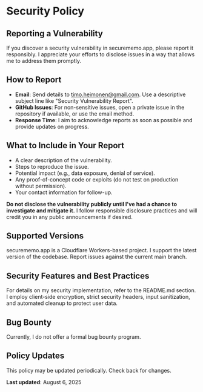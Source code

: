 # Security Policy

## Reporting a Vulnerability

If you discover a security vulnerability in securememo.app, please report it responsibly. I appreciate your efforts to disclose issues in a way that allows me to address them promptly.

## How to Report

- **Email**: Send details to timo.heimonen@gmail.com. Use a descriptive subject line like "Security Vulnerability Report".
- **GitHub Issues**: For non-sensitive issues, open a private issue in the repository if available, or use the email method.
- **Response Time**: I aim to acknowledge reports as soon as possible and provide updates on progress.

## What to Include in Your Report

- A clear description of the vulnerability.
- Steps to reproduce the issue.
- Potential impact (e.g., data exposure, denial of service).
- Any proof-of-concept code or exploits (do not test on production without permission).
- Your contact information for follow-up.

**Do not disclose the vulnerability publicly until I've had a chance to investigate and mitigate it.** I follow responsible disclosure practices and will credit you in any public announcements if desired.

## Supported Versions

securememo.app is a Cloudflare Workers-based project. I support the latest version of the codebase. Report issues against the current main branch.

## Security Features and Best Practices

For details on my security implementation, refer to the README.md section. I employ client-side encryption, strict security headers, input sanitization, and automated cleanup to protect user data.

## Bug Bounty

Currently, I do not offer a formal bug bounty program.

## Policy Updates

This policy may be updated periodically. Check back for changes.

**Last updated**: August 6, 2025 